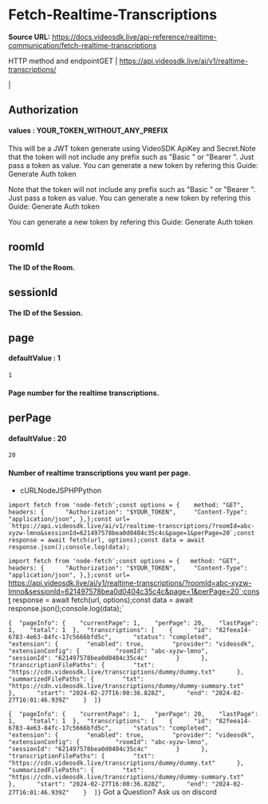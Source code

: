 # Fetch-Realtime-Transcriptions

**Source URL:** https://docs.videosdk.live/api-reference/realtime-communication/fetch-realtime-transcriptions

HTTP method and endpointGET | https://api.videosdk.live/ai/v1/realtime-transcriptions/

|

## Authorization

#### values  :    YOUR_TOKEN_WITHOUT_ANY_PREFIX

This will be a JWT token generate using VideoSDK ApiKey and Secret.Note that the token will not include any prefix such as "Basic " or "Bearer ". Just pass a token as value. You can generate a new token by refering this Guide: Generate Auth token

Note that the token will not include any prefix such as "Basic " or "Bearer ". Just pass a token as value. You can generate a new token by refering this Guide: Generate Auth token

You can generate a new token by refering this Guide: Generate Auth token

## roomId

#### The ID of the Room.

## sessionId

#### The ID of the Session.

## page

#### defaultValue  :    1

`1`
#### Page number for the realtime transcriptions.

## perPage

#### defaultValue  :    20

`20`
#### Number of realtime transcriptions you want per page.

- cURLNodeJSPHPPython

```
import fetch from 'node-fetch';const options = {	method: "GET",	headers: {		"Authorization": "$YOUR_TOKEN",		"Content-Type": "application/json",	},};const url= `https://api.videosdk.live/ai/v1/realtime-transcriptions/?roomId=abc-xyzw-lmno&sessionId=621497578bea0d0404c35c4c&page=1&perPage=20`;const response = await fetch(url, options);const data = await response.json();console.log(data);
```

`import fetch from 'node-fetch';const options = {	method: "GET",	headers: {		"Authorization": "$YOUR_TOKEN",		"Content-Type": "application/json",	},};const url= `https://api.videosdk.live/ai/v1/realtime-transcriptions/?roomId=abc-xyzw-lmno&sessionId=621497578bea0d0404c35c4c&page=1&perPage=20`;const response = await fetch(url, options);const data = await response.json();console.log(data);`
```
{  "pageInfo": {    "currentPage": 1,    "perPage": 20,    "lastPage": 1,    "total": 1  },  "transcriptions": [    {      "id": "82feea14-6783-4e63-84fc-17c5666bfd5c",      "status": "completed",      "extension": {        "enabled": true,        "provider": "videosdk",        "extensionConfig": {          "roomId": "abc-xyzw-lmno",          "sessionId": "621497578bea0d0404c35c4c"        }      },      "transcriptionFilePaths": {        "txt": "https://cdn.videosdk.live/transcriptions/dummy/dummy.txt"      },      "summarizedFilePaths": {        "txt": "https://cdn.videosdk.live/transcriptions/dummy/dummy-summary.txt"      },      "start": "2024-02-27T16:00:36.828Z",      "end": "2024-02-27T16:01:46.939Z"    }  ]}
```

`{  "pageInfo": {    "currentPage": 1,    "perPage": 20,    "lastPage": 1,    "total": 1  },  "transcriptions": [    {      "id": "82feea14-6783-4e63-84fc-17c5666bfd5c",      "status": "completed",      "extension": {        "enabled": true,        "provider": "videosdk",        "extensionConfig": {          "roomId": "abc-xyzw-lmno",          "sessionId": "621497578bea0d0404c35c4c"        }      },      "transcriptionFilePaths": {        "txt": "https://cdn.videosdk.live/transcriptions/dummy/dummy.txt"      },      "summarizedFilePaths": {        "txt": "https://cdn.videosdk.live/transcriptions/dummy/dummy-summary.txt"      },      "start": "2024-02-27T16:00:36.828Z",      "end": "2024-02-27T16:01:46.939Z"    }  ]}`
Got a Question? Ask us on discord

